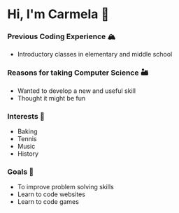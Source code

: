 # Hi, I'm Carmela 👋
### Previous Coding Experience 🏔️
* Introductory classes in elementary and middle school
### Reasons for taking Computer Science 🏜️
* Wanted to develop a new and useful skill
* Thought it might be fun
### Interests 🌃
* Baking
* Tennis
* Music
* History
### Goals 🌉
* To improve problem solving skills
* Learn to code websites
* Learn to code games


<!---
Cjenc24/Cjenc24 is a ✨ special ✨ repository because its `README.md` (this file) appears on your GitHub profile.
You can click the Preview link to take a look at your changes.
--->
